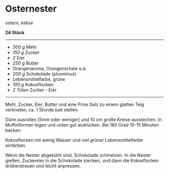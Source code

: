 # Osternester

*ostern, kekse*

**24 Stück**

---

- *500 g* Mehl
- *150 g* Zucker
- *2* Eier
- *250 g* Butter
- Orangenaroma, Orangenschale o.ä.
- *200 g* Schokolade (plusminus)
- Lebensmittelfarbe, grüne
- *100 g* Kokosflocken
- *2 Tüten* Zucker - Eier

---

Mehl, Zucker, Eier, Butter und eine Prise Salz zu einem glatten Teig verkneten, ca. 1 Stunde kalt stellen.

Dünn ausrollen (5mm oder weniger) und 10 cm große Kreise ausstechen. In Muffinformen legen und unten gut andrücken.
Bei 180 Grad 10-15 Minuten backen. 

Kokosflocken mit wenig Wasser und viel grüner Lebensmittelfarbe einfärben.

Wenn die Nester abgekühlt sind, Schokolade schmelzen. In die Nester gießen, Zuckereier in die Schokolade stecken, und
dann die Kokosflocken drüberstreuen und leicht anpressen.
